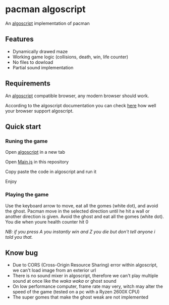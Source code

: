 # pacman algoscript
An [algoscript](http://www.algoscript.info/) implementation of pacman

## Features
* Dynamically drawed maze
* Working game logic (collisions, death, win, life counter)
* No files to dowload
* Partial sound implementation

## Requirements
An [algoscript](http://www.algoscript.info/) compatible browser, any modern browser should work.

According to the algoscript documentation you can check [here](http://html5test.com/) how well your browser support algoscript.

## Quick start
### Runing the game
Open [algoscript](http://www.algoscript.info/) in a new tab

Open [Main.js](https://github.com/happy44300/pac-man-algoscript-clone/blob/master/Main.js) in this repository

Copy paste the code in algoscript and run it

Enjoy
### Playing the game

Use the keyboard arrow to move, eat all the gomes (white dot), and avoid the ghost.
Pacman move in the selected direction until he hit a wall or another direction is given.
Avoid the ghost and eat all the gomes (white dot).
You die when youre health counter hit 0

*NB: if you press A you instantly win and Z you die but don't tell anyone i told you that.*

## Know bug
* Due to CORS (Cross-Origin Resource Sharing) error within algoscript, we can't load image from an exterior url
* There is no sound mixer in algoscript, therefore we can't play multiple sound at once like the *waka waka* or ghost sound
* On low performance computer, frame rate may very, witch may alter the speed of the game (tested on a pc with a Ryzen 2600X CPU)
* The super gomes that make the ghost weak are not implemented
